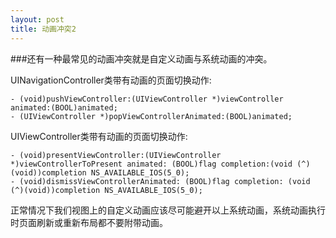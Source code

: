 ```yaml
---
layout: post
title: 动画冲突2
---
```


###还有一种最常见的动画冲突就是自定义动画与系统动画的冲突。

UINavigationController类带有动画的页面切换动作:

	- (void)pushViewController:(UIViewController *)viewController animated:(BOOL)animated; 
	- (UIViewController *)popViewControllerAnimated:(BOOL)animated; 

UIViewController类带有动画的页面切换动作:	

	- (void)presentViewController:(UIViewController *)viewControllerToPresent animated: (BOOL)flag completion:(void (^)(void))completion NS_AVAILABLE_IOS(5_0);
	- (void)dismissViewControllerAnimated: (BOOL)flag completion: (void (^)(void))completion NS_AVAILABLE_IOS(5_0);

正常情况下我们视图上的自定义动画应该尽可能避开以上系统动画，系统动画执行时页面刷新或重新布局都不要附带动画。

